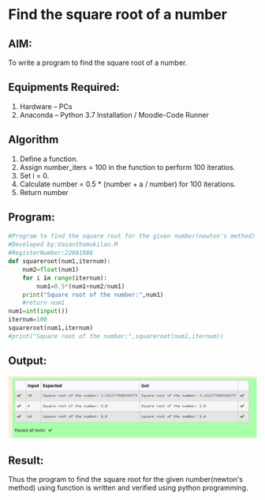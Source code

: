 # Find the square root of a number

## AIM:
To write a program to find the square root of a number.

## Equipments Required:
1. Hardware – PCs
2. Anaconda – Python 3.7 Installation / Moodle-Code Runner

## Algorithm
1. Define a function.
2. Assign number_iters = 100 in the function to perform 100 iteratios.
3. Set i = 0.
4. Calculate  number = 0.5 * (number + a / number) for 100 iterations.
5. Return number

## Program:
```python
#Program to find the square root for the given number(newton's method) using function.
#Developed by:Vasanthamukilan.M
#RegisterNumber:22001986
def squareroot(num1,iternum):
    num2=float(num1)
    for i in range(iternum):
        num1=0.5*(num1+num2/num1)
    print("Square root of the number:",num1)
    #return num1
num1=int(input())
iternum=100
squareroot(num1,iternum)
#print("Square root of the number:",squareroot(num1,iternum))
```

## Output:
!['output'](/Screenshot_20230121_103401.png)
## Result:
Thus the program to find the square root for the given number(newton's method) using function is written and verified using python programming.
